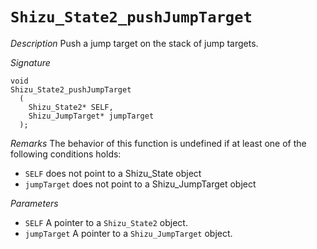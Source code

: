 # `Shizu_State2_pushJumpTarget`

*Description*
Push a jump target on the stack of jump targets.

*Signature*
```
void
Shizu_State2_pushJumpTarget
  (
    Shizu_State2* SELF,
    Shizu_JumpTarget* jumpTarget
  );
```

*Remarks*
The behavior of this function is undefined if at least one of the following conditions holds:
- `SELF` does not point to a Shizu_State object
- `jumpTarget` does not point to a Shizu_JumpTarget object

*Parameters*
- `SELF` A pointer to a `Shizu_State2` object.
- `jumpTarget` A pointer to a `Shizu_JumpTarget` object.
